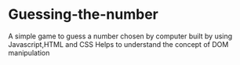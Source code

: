 # Guessing-the-number
A simple game to guess a number chosen by computer built by using Javascript,HTML and CSS
Helps to understand the concept of  DOM manipulation

